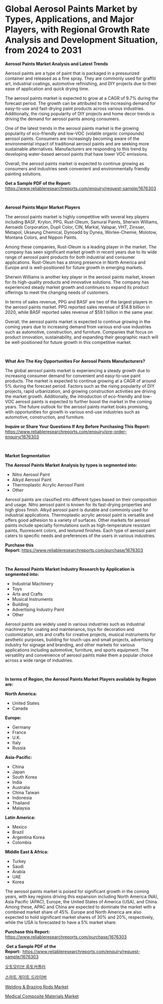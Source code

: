<p><h1>Global Aerosol Paints Market by Types, Applications, and Major Players, with Regional Growth Rate Analysis and Development Situation, from 2024 to 2031</h1></p><p><strong>Aerosol Paints Market Analysis and Latest Trends</strong></p>
<p><p>Aerosol paints are a type of paint that is packaged in a pressurized container and released as a fine spray. They are commonly used for graffiti art, industrial coatings, automotive refinishing, and DIY projects due to their ease of application and quick drying time.</p><p>The aerosol paints market is expected to grow at a CAGR of 9.7% during the forecast period. The growth can be attributed to the increasing demand for easy-to-use and fast-drying paint products across various industries. Additionally, the rising popularity of DIY projects and home decor trends is driving the demand for aerosol paints among consumers.</p><p>One of the latest trends in the aerosol paints market is the growing popularity of eco-friendly and low-VOC (volatile organic compounds) aerosol paints. Consumers are increasingly becoming aware of the environmental impact of traditional aerosol paints and are seeking more sustainable alternatives. Manufacturers are responding to this trend by developing water-based aerosol paints that have lower VOC emissions.</p><p>Overall, the aerosol paints market is expected to continue growing as consumers and industries seek convenient and environmentally friendly painting solutions.</p></p>
<p><strong>Get a Sample PDF of the Report:&nbsp;</strong> <a href="https://www.reliableresearchreports.com/enquiry/request-sample/1676303">https://www.reliableresearchreports.com/enquiry/request-sample/1676303</a></p>
<p>&nbsp;</p>
<p><strong>Aerosol Paints Major Market Players</strong></p>
<p><p>The aerosol paints market is highly competitive with several key players including BASF, Krylon, PPG, Rust-Oleum, Samurai Paints, Sherwin Williams, Aeroaids Corporation, Dupli Color, CIN, Markal, Valspar, VHT, Zinsser, Metapol, Ukseung Chemical, Dynoadd by Dynea, Worlee-Chemie, Molotow, Montana Colors, and Nippon Paints. </p><p>Among these companies, Rust-Oleum is a leading player in the market. The company has seen significant market growth in recent years due to its wide range of aerosol paint products for both industrial and consumer applications. Rust-Oleum has a strong presence in North America and Europe and is well-positioned for future growth in emerging markets.</p><p>Sherwin Williams is another key player in the aerosol paints market, known for its high-quality products and innovative solutions. The company has experienced steady market growth and continues to expand its product offerings to meet the changing needs of customers.</p><p>In terms of sales revenue, PPG and BASF are two of the largest players in the aerosol paints market. PPG reported sales revenue of $14.8 billion in 2020, while BASF reported sales revenue of $59.1 billion in the same year.</p><p>Overall, the aerosol paints market is expected to continue growing in the coming years due to increasing demand from various end-use industries such as automotive, construction, and furniture. Companies that focus on product innovation, sustainability, and expanding their geographic reach will be well-positioned for future growth in this competitive market.</p></p>
<p>&nbsp;</p>
<p><strong>What Are The Key Opportunities For Aerosol Paints Manufacturers?</strong></p>
<p><p>The global aerosol paints market is experiencing a steady growth due to increasing consumer demand for convenient and easy-to-use paint products. The market is expected to continue growing at a CAGR of around 5% during the forecast period. Factors such as the rising popularity of DIY projects, rapid urbanization, and growing construction activities are driving the market growth. Additionally, the introduction of eco-friendly and low-VOC aerosol paints is expected to further boost the market in the coming years. The future outlook for the aerosol paints market looks promising, with opportunities for growth in various end-use industries such as automotive, construction, and furniture.</p></p>
<p><strong>Inquire or Share Your Questions If Any Before Purchasing This Report:</strong> <a href="https://www.reliableresearchreports.com/enquiry/pre-order-enquiry/1676303">https://www.reliableresearchreports.com/enquiry/pre-order-enquiry/1676303</a></p>
<p>&nbsp;</p>
<p><strong>Market Segmentation</strong></p>
<p><strong>The Aerosol Paints Market Analysis by types is segmented into:</strong></p>
<p><ul><li>Nitro Aerosol Paint</li><li>Alkyd Aerosol Paint</li><li>Thermoplastic Acrylic Aerosol Paint</li><li>Other</li></ul></p>
<p><p>Aerosol paints are classified into different types based on their composition and usage. Nitro aerosol paint is known for its fast-drying properties and high gloss finish. Alkyd aerosol paint is durable and commonly used for industrial applications. Thermoplastic acrylic aerosol paint is versatile and offers good adhesion to a variety of surfaces. Other markets for aerosol paints include specialty formulations such as high-temperature resistant paints, fluorescent colors, and textured finishes. Each type of aerosol paint caters to specific needs and preferences of the users in various industries.</p></p>
<p><strong>Purchase this Report:&nbsp;</strong><a href="https://www.reliableresearchreports.com/purchase/1676303">https://www.reliableresearchreports.com/purchase/1676303</a></p>
<p>&nbsp;</p>
<p><strong>The Aerosol Paints Market Industry Research by Application is segmented into:</strong></p>
<p><ul><li>Industrial Machinery</li><li>Toys</li><li>Arts and Crafts</li><li>Musical Instruments</li><li>Building</li><li>Advertising Industry Paint</li><li>Other</li></ul></p>
<p><p>Aerosol paints are widely used in various industries such as industrial machinery for coating and maintenance, toys for decoration and customization, arts and crafts for creative projects, musical instruments for aesthetic purposes, building for touch-ups and small projects, advertising industry for signage and branding, and other markets for various applications including automotive, furniture, and sports equipment. The versatility and convenience of aerosol paints make them a popular choice across a wide range of industries.</p></p>
<p>&nbsp;</p>
<p><strong>In terms of Region, the Aerosol Paints Market Players available by Region are:</strong></p>
<p>
    <p> <strong> North America: </strong>
        <ul>
            <li>United States</li>
            <li>Canada</li>
        </ul>
        </p> 
    <p> <strong> Europe: </strong>
        <ul>
            <li>Germany</li>
            <li>France</li>
            <li>U.K.</li>
            <li>Italy</li>
            <li>Russia</li>
        </ul>
        </p> 
    <p> <strong> Asia-Pacific: </strong>
        <ul>
            <li>China</li>
            <li>Japan</li>
            <li>South Korea</li>
            <li>India</li>
            <li>Australia</li>
            <li>China Taiwan</li>
            <li>Indonesia</li>
            <li>Thailand</li>
            <li>Malaysia</li>
        </ul>
        </p> 
    <p> <strong> Latin America: </strong>
        <ul>
            <li>Mexico</li>
            <li>Brazil</li>
            <li>Argentina Korea</li>
            <li>Colombia</li>
        </ul>
        </p> 
    <p> <strong> Middle East & Africa: </strong>
        <ul>
            <li>Turkey</li>
            <li>Saudi</li>
            <li>Arabia</li>
            <li>UAE</li>
            <li>Korea</li>
        </ul>
    </p>
    </p>
<p><p>The aerosol paints market is poised for significant growth in the coming years, with key regions driving this expansion including North America (NA), Asia Pacific (APAC), Europe, the United States of America (USA), and China. Among these, APAC and China are expected to dominate the market with a combined market share of 45%. Europe and North America are also expected to hold significant market shares of 30% and 20%, respectively, while the USA is forecasted to have a 5% market share.</p></p>
<p><strong>Purchase this Report: </strong><a href="https://www.reliableresearchreports.com/purchase/1676303">https://www.reliableresearchreports.com/purchase/1676303</a></p>
<p>&nbsp;<strong>Get a Sample PDF of the Report:&nbsp;&nbsp;</strong><a href="https://www.reliableresearchreports.com/enquiry/request-sample/1676303">https://www.reliableresearchreports.com/enquiry/request-sample/1676303</a></p>
<p><strong></strong></p>
<p><p><a href="https://medium.com/@iansanftyord09878/%EC%9E%90%EB%8F%99%EC%B0%A8-%EC%98%B5%ED%86%A0%EC%BB%A4%ED%94%8C%EB%9F%AC-%EC%8B%9C%EC%9E%A5-%EB%B3%B4%EA%B3%A0%EC%84%9C%EB%8A%94-%EC%9D%B4-%EC%8B%9C%EC%9E%A5%EC%9D%98-%EC%B5%9C%EC%8B%A0-%ED%8A%B8%EB%A0%8C%EB%93%9C%EC%99%80-%EC%84%B1%EC%9E%A5-%EA%B8%B0%ED%9A%8C%EB%A5%BC-%ED%99%95%EC%9D%B8%ED%95%A9%EB%8B%88%EB%8B%A4-88e99b66fe41">오토모티브 옵토커플러</a></p><p><a href="https://medium.com/@iansanftyord09878/%EC%8A%A4%EB%A7%88%ED%8A%B8-%EA%B2%8C%EC%9D%B4%ED%8A%B8-%EB%93%9C%EB%9D%BC%EC%9D%B4%EB%B2%84-%EC%8B%9C%EC%9E%A5-%EC%A0%90%EC%9C%A0%EC%9C%A8-%EB%B3%80%ED%99%94-%EB%B0%8F-%EC%8B%9C%EC%9E%A5-%EC%84%B1%EC%9E%A5-%EB%8F%99%ED%96%A5-2024%EB%85%84-2031%EB%85%84-fb117c8184e1">스마트 게이트 드라이버</a></p><p><a href="https://github.com/dimitrishawkinswaynenp91rgz/Market-Research-Report-List-1/blob/main/welding-brazing-rods-market.md">Welding & Brazing Rods Market</a></p><p><a href="https://github.com/changoleonlaverguenzanoexiste/Market-Research-Report-List-2/blob/main/medical-composite-materials-market.md">Medical Composite Materials Market</a></p></p>